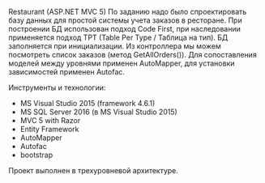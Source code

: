 Restaurant (ASP.NET MVC 5)
По заданию надо было спроектировать базу данных для простой системы учета заказов в ресторане. 
При построении БД использован подход Code First, при наследовании применяется подход TPT (Table Per Type / Таблица на тип). 
БД заполняется при инициализации. Из контроллера мы можем посмотреть список заказов (метод GetAllOrders()). Для сопоставления моделей 
между уровнями применен AutoMapper, для установки зависимостей применен Autofac.

Инструменты и технологии:
- MS Visual Studio 2015 (framework 4.6.1)
- MS SQL Server 2016 (в MS Visual Studio 2015)
- MVC 5 with Razor
- Entity Framework
- AutoMapper
- Autofac
- bootstrap

Проект выполнен в трехуровневой архитектуре.


